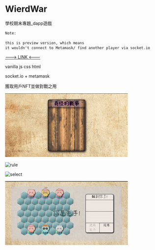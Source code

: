 # WierdWar

學校期末專題_dapp遊戲

```
Note: 

this is preview version, which means 
it wouldn't connect to Metamask/ find another player via socket.io
```

[---> LINK <---](http://snorlax.lionfree.net/)

vanilla js css html

socket.io + metamask

獲取用戶NFT並做對戰之用

![welcome](./readmeimg/welcome.gif)

![rule](./readmeimg/rule.gif)

![select](./readmeimg/select.gif)

![battle](./readmeimg/battle.gif)
